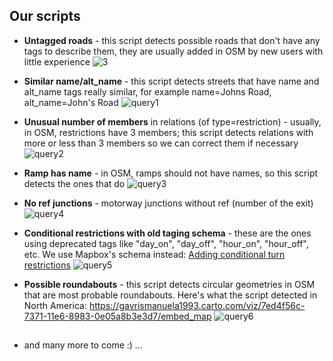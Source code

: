 ## Our scripts
* **Untagged roads** - this script detects possible roads that don't have any tags to describe them, they are usually added in OSM by new users with little experience
![3](https://cloud.githubusercontent.com/assets/16319427/17206298/b571eb30-54b7-11e6-9801-487dab985fe1.PNG)

* **Similar name/alt_name** - this script detects streets that have name and alt_name tags really similar, for example name=Johns Road, alt_name=John's Road
![query1](https://cloud.githubusercontent.com/assets/24428741/24402562/cd3727b6-13c1-11e7-9af0-88caa6667ef3.JPG)

* **Unusual number of members** in relations (of type=restriction) - usually, in OSM, restrictions have 3 members; this script detects relations with more or less than 3 members so we can correct them if necessary
![query2](https://cloud.githubusercontent.com/assets/24428741/24402702/5c64bf0c-13c2-11e7-9d1c-2a5443f9860b.JPG)

* **Ramp has name** - in OSM, ramps should not have names, so this script detects the ones that do
![query3](https://cloud.githubusercontent.com/assets/24428741/24402870/1271b9c6-13c3-11e7-9151-6846265973db.JPG)

* **No ref junctions** - motorway junctions without ref (number of the exit)
![query4](https://cloud.githubusercontent.com/assets/24428741/24403183/666fcfd0-13c4-11e7-983d-0fa838f428f2.JPG)

* **Conditional restrictions with old taging schema** - these are the ones using deprecated tags like "day_on", "day_off", "hour_on", "hour_off", etc. We use Mapbox's schema instead: [Adding conditional turn restrictions](https://www.mapbox.com/mapping/mapping-for-navigation/adding-turn-restrictions/)
![query5](https://cloud.githubusercontent.com/assets/24428741/24403324/0986f658-13c5-11e7-9de5-10053902db7e.JPG)

* **Possible roundabouts** - this script detects circular geometries in OSM that are most probable roundabouts. Here's what the script detected in North America: https://gavrismanuela1993.carto.com/viz/7ed4f56c-7371-11e6-8983-0e05a8b3e3d7/embed_map
![query6](https://cloud.githubusercontent.com/assets/24428741/24403439/8a74be62-13c5-11e7-9edb-e687a29d491b.JPG)
 ##

* and many more to come :) ...


